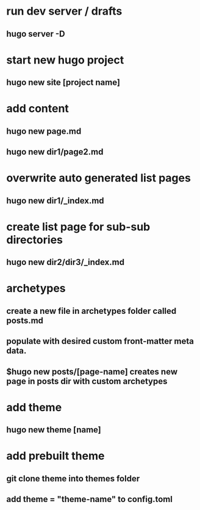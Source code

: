 # run dev server / drafts
## hugo server -D

# start new hugo project
## hugo new site [project name]

# add content
## hugo new page.md
## hugo new dir1/page2.md

# overwrite auto generated list pages
## hugo new dir1/_index.md

# create list page for sub-sub directories
## hugo new dir2/dir3/_index.md

# archetypes
## create a new file in archetypes folder called posts.md
## populate with desired custom front-matter meta data. 
## $hugo new posts/[page-name] creates new page in posts dir with custom archetypes

# add theme
## hugo new theme [name]

# add prebuilt theme
## git clone theme into themes folder
## add theme = "theme-name" to config.toml

